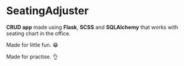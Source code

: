 # SeatingAdjuster
**CRUD app** made using **Flask**, **SCSS** and **SQLAlchemy** that works with seating chart in the office.

Made for little fun. 😁

Made for practise. 👌

